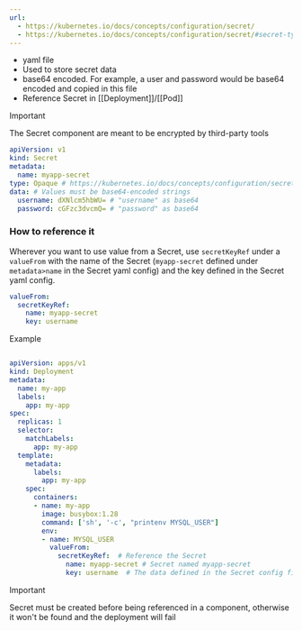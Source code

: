 ```yaml
---
url:
  - https://kubernetes.io/docs/concepts/configuration/secret/
  - https://kubernetes.io/docs/concepts/configuration/secret/#secret-types
---
```

- yaml file
- Used to store secret data
- base64 encoded. For example, a user and password would be base64 encoded and copied in this file
- Reference Secret in [[Deployment]]/[[Pod]]


> [!important]
> The Secret component are meant to be encrypted by third-party tools


```yaml
apiVersion: v1
kind: Secret
metadata:
  name: myapp-secret
type: Opaque # https://kubernetes.io/docs/concepts/configuration/secret/#secret-types
data: # Values must be base64-encoded strings
  username: dXNlcm5hbWU= # "username" as base64
  password: cGFzc3dvcmQ= # "password" as base64
```


### How to reference it

Wherever you want to use value from a Secret, use `secretKeyRef` under a `valueFrom` with the name of the Secret (`myapp-secret` defined under `metadata>name` in the Secret yaml config) and the key defined in the Secret yaml config.

```yaml
valueFrom:
  secretKeyRef:
    name: myapp-secret
    key: username
```

Example

```yaml

apiVersion: apps/v1
kind: Deployment
metadata:
  name: my-app
  labels:
    app: my-app
spec:
  replicas: 1
  selector:
    matchLabels:
      app: my-app
  template:
    metadata:
      labels:
        app: my-app
    spec:
      containers:
      - name: my-app
        image: busybox:1.28
        command: ['sh', '-c', "printenv MYSQL_USER"]
        env:
        - name: MYSQL_USER
          valueFrom:
            secretKeyRef:  # Reference the Secret
              name: myapp-secret # Secret named myapp-secret
              key: username  # The data defined in the Secret config file
```


> [!important] 
> Secret must be created before being referenced in a component, otherwise it won't be found and the deployment will fail
